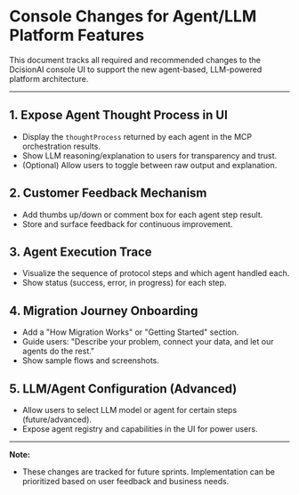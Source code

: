 # Console Changes for Agent/LLM Platform Features

This document tracks all required and recommended changes to the DcisionAI console UI to support the new agent-based, LLM-powered platform architecture.

---

## 1. Expose Agent Thought Process in UI
- Display the `thoughtProcess` returned by each agent in the MCP orchestration results.
- Show LLM reasoning/explanation to users for transparency and trust.
- (Optional) Allow users to toggle between raw output and explanation.

## 2. Customer Feedback Mechanism
- Add thumbs up/down or comment box for each agent step result.
- Store and surface feedback for continuous improvement.

## 3. Agent Execution Trace
- Visualize the sequence of protocol steps and which agent handled each.
- Show status (success, error, in progress) for each step.

## 4. Migration Journey Onboarding
- Add a "How Migration Works" or "Getting Started" section.
- Guide users: "Describe your problem, connect your data, and let our agents do the rest."
- Show sample flows and screenshots.

## 5. LLM/Agent Configuration (Advanced)
- Allow users to select LLM model or agent for certain steps (future/advanced).
- Expose agent registry and capabilities in the UI for power users.

---

**Note:**
- These changes are tracked for future sprints. Implementation can be prioritized based on user feedback and business needs. 